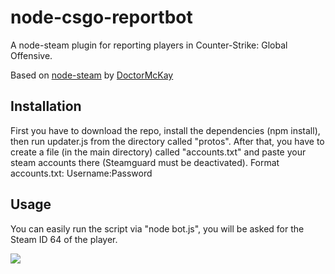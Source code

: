 # node-csgo-reportbot

A node-steam plugin for reporting players in Counter-Strike: Global Offensive.

Based on [node-steam](https://github.com/DoctorMcKay/node-steam) by [DoctorMcKay](https://github.com/DoctorMcKay)

## Installation

First you have to download the repo, install the dependencies (npm install), then run updater.js from the directory called "protos".
After that, you have to create a file (in the main directory) called "accounts.txt" and paste your steam accounts there (Steamguard must be deactivated).
Format accounts.txt: Username:Password

## Usage

You can easily run the script via "node bot.js", you will be asked for the Steam ID 64 of the player.

![](http://i.imgur.com/PPEIPx8.png)

